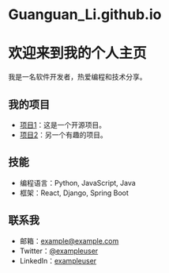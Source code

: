 # Guanguan_Li.github.io
# 欢迎来到我的个人主页

我是一名软件开发者，热爱编程和技术分享。

## 我的项目
- [项目1](https://github.com/exampleuser/project1)：这是一个开源项目。
- [项目2](https://github.com/exampleuser/project2)：另一个有趣的项目。

## 技能
- 编程语言：Python, JavaScript, Java
- 框架：React, Django, Spring Boot

## 联系我
- 邮箱：example@example.com
- Twitter：[@exampleuser](https://twitter.com/exampleuser)
- LinkedIn：[exampleuser](https://linkedin.com/in/exampleuser)
